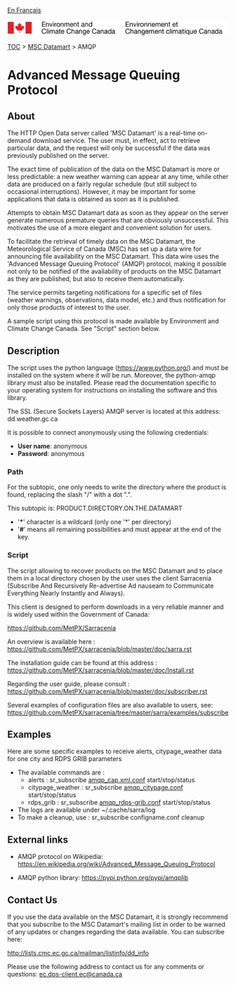 [En Français](amqp_fr.md)

![ECCC logo](../img_eccc-logo.png)

[TOC](../readme_en.md) > [MSC Datamart](readme_en.md) > AMQP


# Advanced Message Queuing Protocol

## About

The HTTP Open Data server called 'MSC Datamart' is a real-time on-demand download service.  The user must, in effect, act to retrieve particular data, and the request will only be successful if the data was previously published on the server.  

The exact time of publication of the data on the MSC Datamart is more or less predictable: a new weather warning can appear at any time, while other data are produced on a fairly regular schedule (but still subject to occasional interruptions).  However, it may be important for some applications that data is obtained as soon as it is published.   

Attempts to obtain MSC Datamart data as soon as they appear on the server generate numerous premature queries that are obviously unsuccessful. This motivates the use of a more elegant and convenient solution for users.    

To facilitate the retrieval of timely data on the MSC Datamart, the Meteorological Service of Canada (MSC) has set up a data wire for announcing file availability on the MSC Datamart.  This data wire uses the 'Advanced Message Queuing Protocol' (AMQP) protocol, making it  possible not only to be notified of the availability of products on the MSC Datamart as they are published, but also to receive them automatically. 

The service permits targeting notifications for a specific set of files (weather warnings, observations, data model, etc.) and thus notification for only those products of interest to the user.

A sample script using this protocol is made available by Environment and Climate Change Canada.  See "Script" section below.


## Description

The script uses the python language (https://www.python.org/) and must be installed on the system where it will be run.  Moreover, the python-amqp library must also be installed.  Please read the documentation specific to your operating system for instructions on installing the software and this library.

The SSL (Secure Sockets Layers) AMQP server is located at this address: dd.weather.gc.ca

It is possible to connect anonymously using the following credentials:

- __User name__: anonymous
- __Password__: anonymous 

### Path

For the subtopic, one only needs to  write the directory where the product is found, replacing the slash "/" with a dot ".".

This subtopic is: PRODUCT.DIRECTORY.ON.THE.DATAMART

- '__*__'  character is a wildcard (only one '*' per directory)
- '__#__'  means all remaining possibilities and must appear at the end of the key.

### Script

The script allowing to recover products on the MSC Datamart and to place them in a local directory chosen by the user uses the client Sarracenia (Subscribe And Recursively Re-advertise Ad nauseam to Communicate Everything Nearly Instantly and Always).

This client is designed to perform downloads in a very reliable manner and is widely used within the Government of Canada:

https://github.com/MetPX/Sarracenia 

An overview is available here : https://github.com/MetPX/sarracenia/blob/master/doc/sarra.rst 

The installation guide can be found at this address :  
https://github.com/MetPX/sarracenia/blob/master/doc/Install.rst

Regarding the user guide, please consult : 
https://github.com/MetPX/sarracenia/blob/master/doc/subscriber.rst

Several examples of configuration files are also available to users, see:
https://github.com/MetPX/sarracenia/tree/master/sarra/examples/subscribe

## Examples

Here are some specific examples to receive alerts, citypage_weather data for one city and RDPS GRIB parameters

* The available commands are :
    * alerts : sr_subscribe [amqp_cap.xml.conf](./amqp_cap-xml.conf) start/stop/status
    * citypage_weather : sr_subscribe [amqp_citypage.conf](./amqp_citypage.conf) start/stop/status
    * rdps_grib : sr_subscribe [amqp_rdps-grib.conf](./amqp_rdps-grib.conf) start/stop/status
* The logs are available under ~/.cache/sarra/log
* To make a cleanup, use : sr_subscribe configname.conf cleanup

## External links

* AMQP protocol on Wikipedia:
https://en.wikipedia.org/wiki/Advanced_Message_Queuing_Protocol

* AMQP python library: 
https://pypi.python.org/pypi/amqplib 


## Contact Us

If you use the data available on the MSC Datamart, it is strongly recommend that you subscribe to the MSC Datamart's mailing list in order to be warned of any updates or changes regarding the data available. You can subscribe here:

http://lists.cmc.ec.gc.ca/mailman/listinfo/dd_info 

Please use the following address to contact us for any comments or questions: ec.dps-client.ec@canada.ca 
